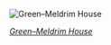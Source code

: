 
![Green–Meldrim House](https://upload.wikimedia.org/wikipedia/commons/thumb/c/cb/Entrance_Hall_of_Mr_Chas._Green%27s_house%2C_Savannah_Ga%2C_now_occupied_as_Head_Quarters_by_Gen_Sherman.jpg/600px-Entrance_Hall_of_Mr_Chas._Green%27s_house%2C_Savannah_Ga%2C_now_occupied_as_Head_Quarters_by_Gen_Sherman.jpg)

*[Green–Meldrim House](https://wikipedia.org/wiki/File:Entrance_Hall_of_Mr_Chas._Green%27s_house,_Savannah_Ga,_now_occupied_as_Head_Quarters_by_Gen_Sherman.jpg)*
